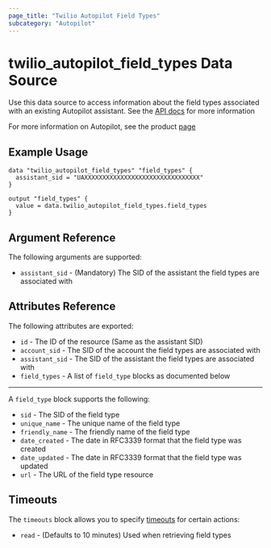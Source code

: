 ```yaml
---
page_title: "Twilio Autopilot Field Types"
subcategory: "Autopilot"
---
```


# twilio_autopilot_field_types Data Source

Use this data source to access information about the field types associated with an existing Autopilot assistant. See the [API docs](https://www.twilio.com/docs/autopilot/api/field-type) for more information

For more information on Autopilot, see the product [page](https://www.twilio.com/autopilot)

## Example Usage

```hcl
data "twilio_autopilot_field_types" "field_types" {
  assistant_sid = "UAXXXXXXXXXXXXXXXXXXXXXXXXXXXXXXXX"
}

output "field_types" {
  value = data.twilio_autopilot_field_types.field_types
}
```

## Argument Reference

The following arguments are supported:

- `assistant_sid` - (Mandatory) The SID of the assistant the field types are associated with

## Attributes Reference

The following attributes are exported:

- `id` - The ID of the resource (Same as the assistant SID)
- `account_sid` - The SID of the account the field types are associated with
- `assistant_sid` - The SID of the assistant the field types are associated with
- `field_types` - A list of `field_type` blocks as documented below

---

A `field_type` block supports the following:

- `sid` - The SID of the field type
- `unique_name` - The unique name of the field type
- `friendly_name` - The friendly name of the field type
- `date_created` - The date in RFC3339 format that the field type was created
- `date_updated` - The date in RFC3339 format that the field type was updated
- `url` - The URL of the field type resource

## Timeouts

The `timeouts` block allows you to specify [timeouts](https://www.terraform.io/docs/configuration/resources.html#timeouts) for certain actions:

- `read` - (Defaults to 10 minutes) Used when retrieving field types
